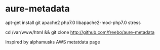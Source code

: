 # aure-metadata
apt-get install git apache2 php7.0 libapache2-mod-php7.0 stress


cd /var/www/html && git clone http://github.com/freebo/aure-metadata

Inspired by alphamusks AWS metatdata page

